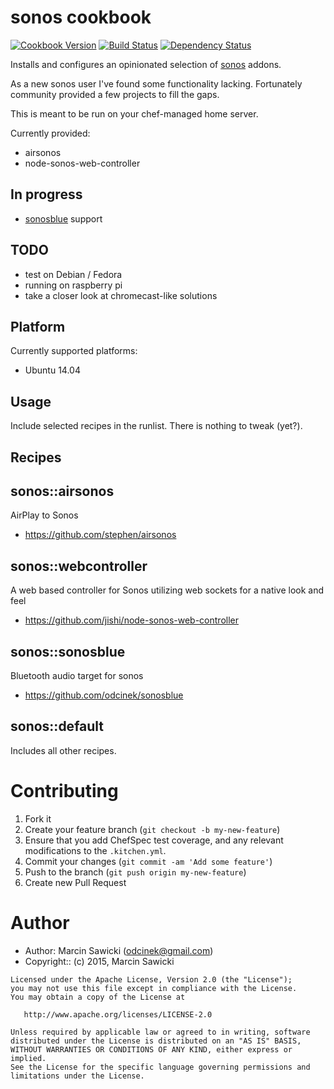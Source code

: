 # sonos cookbook

[![Cookbook Version](https://img.shields.io/cookbook/v/sonos.svg?style=flat)](https://supermarket.chef.io/cookbooks/sonos)
[![Build Status](https://travis-ci.org/odcinek/sonos-cookbook.svg?branch=master)](https://travis-ci.org/odcinek/sonos-cookbook)
[![Dependency Status](http://img.shields.io/gemnasium/odcinek/sonos-cookbook.svg?style=flat)](https://gemnasium.com/odcinek/sonos-cookbook)

Installs and configures an opinionated selection of [sonos](http://sonos.com/) addons.

As a new sonos user I've found some functionality lacking. Fortunately community provided a few projects to fill the gaps.

This is meant to be run on your chef-managed home server.

Currently provided:
* airsonos
* node-sonos-web-controller

## In progress
* [sonosblue](https://github.com/odcinek/sonosblue) support

## TODO
* test on Debian / Fedora
* running on raspberry pi
* take a closer look at chromecast-like solutions

## Platform

Currently supported platforms:

* Ubuntu 14.04

## Usage

Include selected recipes in the runlist. There is nothing to tweak (yet?).

## Recipes

## sonos::airsonos
AirPlay to Sonos
* https://github.com/stephen/airsonos

## sonos::webcontroller
A web based controller for Sonos utilizing web sockets for a native look and feel
* https://github.com/jishi/node-sonos-web-controller

## sonos::sonosblue
Bluetooth audio target for sonos
* https://github.com/odcinek/sonosblue

## sonos::default

Includes all other recipes.

# Contributing

1. Fork it
1. Create your feature branch (`git checkout -b my-new-feature`)
1. Ensure that you add ChefSpec test coverage, and any relevant modifications to the `.kitchen.yml`.
1. Commit your changes (`git commit -am 'Add some feature'`)
1. Push to the branch (`git push origin my-new-feature`)
1. Create new Pull Request

# Author

- Author: Marcin Sawicki (<odcinek@gmail.com>)
- Copyright:: (c) 2015, Marcin Sawicki

```text
Licensed under the Apache License, Version 2.0 (the "License");
you may not use this file except in compliance with the License.
You may obtain a copy of the License at

   http://www.apache.org/licenses/LICENSE-2.0

Unless required by applicable law or agreed to in writing, software
distributed under the License is distributed on an "AS IS" BASIS,
WITHOUT WARRANTIES OR CONDITIONS OF ANY KIND, either express or implied.
See the License for the specific language governing permissions and
limitations under the License.
```
